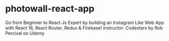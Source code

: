 # photowall-react-app
Go from Beginner to React Js Expert by building an Instagram Like Web App with React 16, React Router, Redux &amp; Firebase! instructor: Codestars by Rob Percival on Udemy
